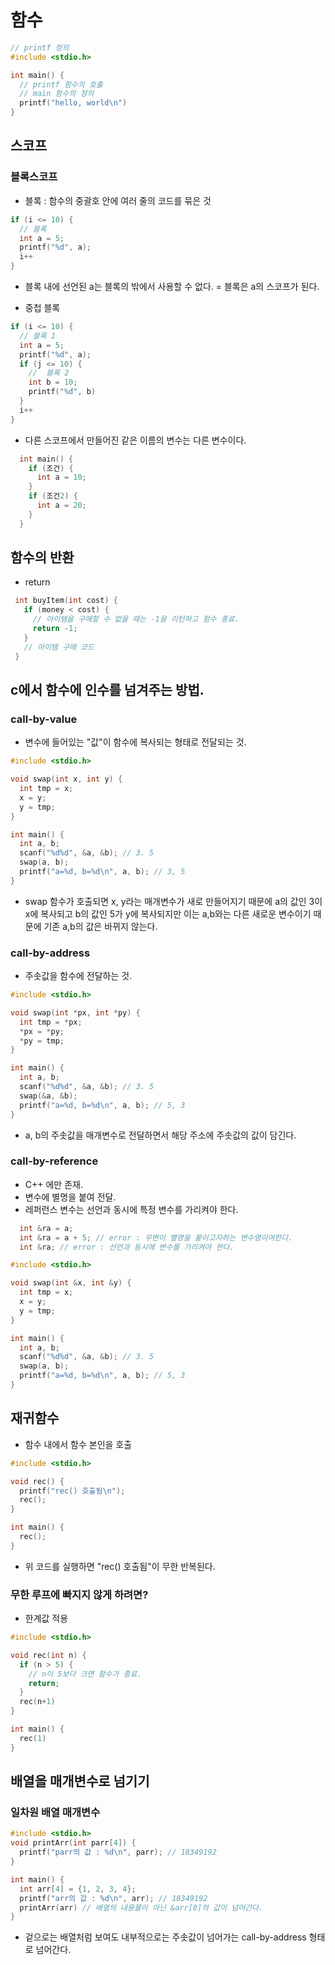 # 함수
```cpp
// printf 정의
#include <stdio.h>

int main() {
  // printf 함수의 호출
  // main 함수의 정의
  printf("hello, world\n")
}
```

## 스코프
### 블록스코프
- 블록 : 함수의 중괄호 안에 여러 줄의 코드를 묶은 것
```cpp
if (i <= 10) {
  // 블록
  int a = 5;
  printf("%d", a);
  i++
}
```
  + 블록 내에 선언된 a는 블록의 밖에서 사용할 수 없다. = 블록은 a의 스코프가 된다.
- 중첩 블록
```cpp
if (i <= 10) {
  // 블록 1
  int a = 5;
  printf("%d", a);
  if (j <= 10) {
    //  블록 2
    int b = 10;
    printf("%d", b)
  }
  i++
}
```
- 다른 스코프에서 만들어진 같은 이름의 변수는 다른 변수이다.
```cpp
  int main() {
    if (조건) {
      int a = 10;
    }
    if (조건2) {
      int a = 20;
    }
  }
``` 
## 함수의 반환
- return
```cpp
 int buyItem(int cost) {
   if (money < cost) {
     // 아이템을 구매할 수 없을 때는 -1을 리턴하고 함수 종료.
     return -1;
   }
   // 아이템 구매 코드
 }
```

## c에서 함수에 인수를 넘겨주는 방법.
### call-by-value
- 변수에 들어있는 "값"이 함수에 복사되는 형태로 전달되는 것.
```cpp
#include <stdio.h>

void swap(int x, int y) {
  int tmp = x;
  x = y;
  y = tmp;
}

int main() {
  int a, b;
  scanf("%d%d", &a, &b); // 3. 5
  swap(a, b);
  printf("a=%d, b=%d\n", a, b); // 3, 5
}
```
- swap 함수가 호출되면 x, y라는 매개변수가 새로 만들어지기 때문에 a의 값인 3이 x에 복사되고 b의 값인 5가 y에 복사되지만 이는 a,b와는 다른 새로운 변수이기 때문에 기존 a,b의 값은 바뀌지 않는다.
### call-by-address
- 주솟값을 함수에 전달하는 것.
```cpp
#include <stdio.h>

void swap(int *px, int *py) {
  int tmp = *px;
  *px = *py;
  *py = tmp;
}

int main() {
  int a, b;
  scanf("%d%d", &a, &b); // 3. 5
  swap(&a, &b);
  printf("a=%d, b=%d\n", a, b); // 5, 3
}
```
- a, b의 주솟값을 매개변수로 전달하면서 해당 주소에 주솟값의 값이 담긴다.
### call-by-reference
- C++ 에만 존재.
- 변수에 별명을 붙여 전달.
- 레퍼런스 변수는 선언과 동시에 특정 변수를 가리켜야 한다.
```cpp
  int &ra = a;
  int &ra = a + 5; // error : 우변이 별명을 붙이고자하는 변수명이여한다.
  int &ra; // error : 선언과 동시에 변수를 가리켜야 한다.
```
```cpp
#include <stdio.h>

void swap(int &x, int &y) {
  int tmp = x;
  x = y;
  y = tmp;
}

int main() {
  int a, b;
  scanf("%d%d", &a, &b); // 3. 5
  swap(a, b);
  printf("a=%d, b=%d\n", a, b); // 5, 3
}
```

## 재귀함수
- 함수 내에서 함수 본인을 호출
```cpp
#include <stdio.h>

void rec() {
  printf("rec() 호출됨\n");
  rec();
}

int main() {
  rec();
}
```
  + 위 코드를 실행하면 "rec() 호출됨"이 무한 반복된다.
### 무한 루프에 빠지지 않게 하려면?
- 한계값 적용
```cpp
#include <stdio.h>

void rec(int n) {
  if (n > 5) {
    // n이 5보다 크면 함수가 종료.
    return;
  }
  rec(n+1)
}

int main() {
  rec(1)
}
```

## 배열을 매개변수로 넘기기
### 일차원 배열 매개변수
```cpp
#include <stdio.h>
void printArr(int parr[4]) {
  printf("parr의 값 : %d\n", parr); // 18349192
}

int main() {
  int arr[4] = {1, 2, 3, 4};
  printf("arr의 값 : %d\n", arr); // 18349192
  printArr(arr) // 배열의 내용물이 아닌 &arr[0]의 값이 넘어간다.
} 
```
- 겉으로는 배열처럼 보여도 내부적으로는 주솟값이 넘어가는 call-by-address 형태로 넘어간다.